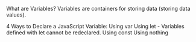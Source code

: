 What are Variables?
 Variables are containers for storing data (storing data values).

 4 Ways to Declare a JavaScript Variable:
Using var
Using let - Variables defined with let cannot be redeclared.
Using const
Using nothing

